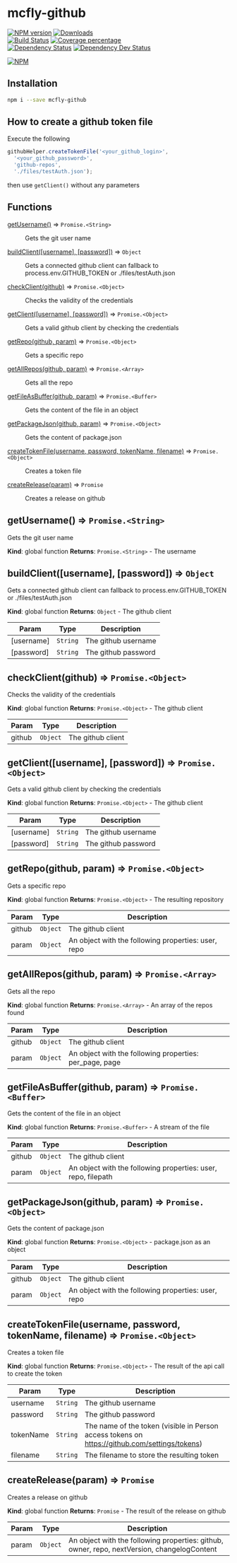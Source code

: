 # mcfly-github

[![NPM version][npm-image]][npm-url] [![Downloads][downloads-image]][downloads-url]   
[![Build Status][travis-image]][travis-url] [![Coverage percentage][coveralls-image]][coveralls-url]    
[![Dependency Status][daviddm-image]][daviddm-url] [![Dependency Dev Status][daviddm-dev-image]][daviddm-dev-url]    

[![NPM][npm-nodei-image]][npm-nodei-url]

## Installation
```bash
npm i --save mcfly-github
```

## How to create a github token file
Execute the following
```js
githubHelper.createTokenFile('<your_github_login>', 
  '<your_github_password>', 
  'github-repos', 
  './files/testAuth.json'); 
```
then use `getClient()` without any parameters

## Functions

<dl>
<dt><a href="#getUsername">getUsername()</a> ⇒ <code>Promise.&lt;String&gt;</code></dt>
<dd><p>Gets the git user name</p>
</dd>
<dt><a href="#buildClient">buildClient([username], [password])</a> ⇒ <code>Object</code></dt>
<dd><p>Gets a connected github client
can fallback to process.env.GITHUB_TOKEN or ./files/testAuth.json</p>
</dd>
<dt><a href="#checkClient">checkClient(github)</a> ⇒ <code>Promise.&lt;Object&gt;</code></dt>
<dd><p>Checks the validity of the credentials</p>
</dd>
<dt><a href="#getClient">getClient([username], [password])</a> ⇒ <code>Promise.&lt;Object&gt;</code></dt>
<dd><p>Gets a valid github client by checking the credentials</p>
</dd>
<dt><a href="#getRepo">getRepo(github, param)</a> ⇒ <code>Promise.&lt;Object&gt;</code></dt>
<dd><p>Gets a specific repo</p>
</dd>
<dt><a href="#getAllRepos">getAllRepos(github, param)</a> ⇒ <code>Promise.&lt;Array&gt;</code></dt>
<dd><p>Gets all the repo</p>
</dd>
<dt><a href="#getFileAsBuffer">getFileAsBuffer(github, param)</a> ⇒ <code>Promise.&lt;Buffer&gt;</code></dt>
<dd><p>Gets the content of the file in an object</p>
</dd>
<dt><a href="#getPackageJson">getPackageJson(github, param)</a> ⇒ <code>Promise.&lt;Object&gt;</code></dt>
<dd><p>Gets the content of package.json</p>
</dd>
<dt><a href="#createTokenFile">createTokenFile(username, password, tokenName, filename)</a> ⇒ <code>Promise.&lt;Object&gt;</code></dt>
<dd><p>Creates a token file</p>
</dd>
<dt><a href="#createRelease">createRelease(param)</a> ⇒ <code>Promise</code></dt>
<dd><p>Creates a release on github</p>
</dd>
</dl>

<a name="getUsername"></a>

## getUsername() ⇒ <code>Promise.&lt;String&gt;</code>
Gets the git user name

**Kind**: global function
**Returns**: <code>Promise.&lt;String&gt;</code> - The username
<a name="buildClient"></a>

## buildClient([username], [password]) ⇒ <code>Object</code>
Gets a connected github client
can fallback to process.env.GITHUB_TOKEN or ./files/testAuth.json

**Kind**: global function
**Returns**: <code>Object</code> - The github client

| Param | Type | Description |
| --- | --- | --- |
| [username] | <code>String</code> | The github username |
| [password] | <code>String</code> | The github password |

<a name="checkClient"></a>

## checkClient(github) ⇒ <code>Promise.&lt;Object&gt;</code>
Checks the validity of the credentials

**Kind**: global function
**Returns**: <code>Promise.&lt;Object&gt;</code> - The github client

| Param | Type | Description |
| --- | --- | --- |
| github | <code>Object</code> | The github client |

<a name="getClient"></a>

## getClient([username], [password]) ⇒ <code>Promise.&lt;Object&gt;</code>
Gets a valid github client by checking the credentials

**Kind**: global function
**Returns**: <code>Promise.&lt;Object&gt;</code> - The github client

| Param | Type | Description |
| --- | --- | --- |
| [username] | <code>String</code> | The github username |
| [password] | <code>String</code> | The github password |

<a name="getRepo"></a>

## getRepo(github, param) ⇒ <code>Promise.&lt;Object&gt;</code>
Gets a specific repo

**Kind**: global function
**Returns**: <code>Promise.&lt;Object&gt;</code> - The resulting repository

| Param | Type | Description |
| --- | --- | --- |
| github | <code>Object</code> | The github client |
| param | <code>Object</code> | An object with the following properties: user, repo |

<a name="getAllRepos"></a>

## getAllRepos(github, param) ⇒ <code>Promise.&lt;Array&gt;</code>
Gets all the repo

**Kind**: global function
**Returns**: <code>Promise.&lt;Array&gt;</code> - An array of the repos found

| Param | Type | Description |
| --- | --- | --- |
| github | <code>Object</code> | The github client |
| param | <code>Object</code> | An object with the following properties: per_page, page |

<a name="getFileAsBuffer"></a>

## getFileAsBuffer(github, param) ⇒ <code>Promise.&lt;Buffer&gt;</code>
Gets the content of the file in an object

**Kind**: global function
**Returns**: <code>Promise.&lt;Buffer&gt;</code> - A stream of the file

| Param | Type | Description |
| --- | --- | --- |
| github | <code>Object</code> | The github client |
| param | <code>Object</code> | An object with the following properties: user, repo, filepath |

<a name="getPackageJson"></a>

## getPackageJson(github, param) ⇒ <code>Promise.&lt;Object&gt;</code>
Gets the content of package.json

**Kind**: global function
**Returns**: <code>Promise.&lt;Object&gt;</code> - package.json as an object

| Param | Type | Description |
| --- | --- | --- |
| github | <code>Object</code> | The github client |
| param | <code>Object</code> | An object with the following properties: user, repo |

<a name="createTokenFile"></a>

## createTokenFile(username, password, tokenName, filename) ⇒ <code>Promise.&lt;Object&gt;</code>
Creates a token file

**Kind**: global function
**Returns**: <code>Promise.&lt;Object&gt;</code> - The result of the api call to create the token

| Param | Type | Description |
| --- | --- | --- |
| username | <code>String</code> | The github username |
| password | <code>String</code> | The github password |
| tokenName | <code>String</code> | The name of the token (visible in Person access tokens on https://github.com/settings/tokens) |
| filename | <code>String</code> | The filename to store the resulting token |

<a name="createRelease"></a>

## createRelease(param) ⇒ <code>Promise</code>
Creates a release on github

**Kind**: global function
**Returns**: <code>Promise</code> - The result of the release on github

| Param | Type | Description |
| --- | --- | --- |
| param | <code>Object</code> | An object with the following properties: github, owner, repo, nextVersion, changelogContent |


[npm-image]: https://badge.fury.io/js/mcfly-github.svg
[npm-url]: https://npmjs.org/package/mcfly-github
[npm-nodei-image]: https://nodei.co/npm/mcfly-github.png?downloads=false&downloadRank=false&stars=false
[npm-nodei-url]: https://nodei.co/npm/mcfly-github
[downloads-image]: http://img.shields.io/npm/dm/mcfly-github.svg
[downloads-url]: http://badge.fury.io/js/mcfly-github
[travis-image]: https://travis-ci.org/mcfly-io/mcfly-github.svg?branch=master
[travis-url]: https://travis-ci.org/mcfly-io/mcfly-github
[daviddm-image]: https://david-dm.org/mcfly-io/mcfly-github.svg?theme=shields.io
[daviddm-url]: https://david-dm.org/mcfly-io/mcfly-github
[daviddm-dev-image]: https://david-dm.org/mcfly-io/mcfly-github/dev-status.svg?theme=shields.io
[daviddm-dev-url]: https://david-dm.org/mcfly-io/mcfly-github#info=devDependencies
[coveralls-image]: https://coveralls.io/repos/mcfly-io/mcfly-github/badge.svg
[coveralls-url]: https://coveralls.io/r/mcfly-io/mcfly-github
[gitter-image]: https://badges.gitter.im/Join%20Chat.svg
[gitter-url]: https://gitter.im/mcfly-io/mcfly-github?utm_source=badge&utm_medium=badge&utm_campaign=pr-badge&utm_content=badge


